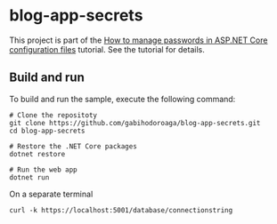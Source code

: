 # blog-app-secrets

This project is part of the [How to manage passwords in ASP.NET Core configuration files](https://hodo.ro/posts/post-05-aspnetcore-app-secrets/) tutorial. See the tutorial for details.

## Build and run

To build and run the sample, execute the following command:

```console
# Clone the repositoty
git clone https://github.com/gabihodoroaga/blog-app-secrets.git
cd blog-app-secrets

# Restore the .NET Core packages
dotnet restore

# Run the web app
dotnet run

```

On a separate terminal

```console
curl -k https://localhost:5001/database/connectionstring
```
